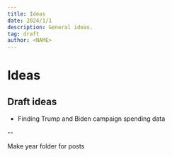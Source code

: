 ```yaml
---
title: Ideas
date: 2024/1/1
description: General ideas.
tag: draft
author: <NAME>
---
```


# Ideas
## Draft ideas

* Finding Trump and Biden campaign spending data

--

Make year folder for posts